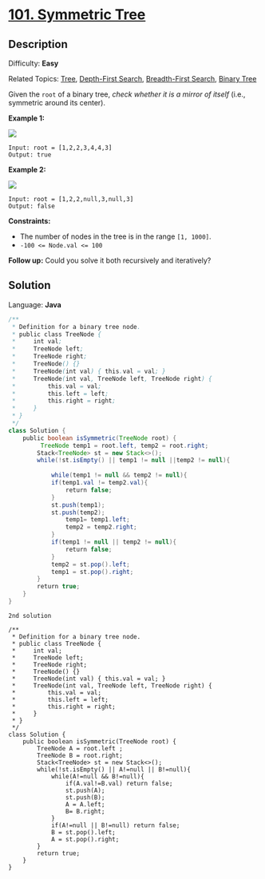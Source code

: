# [101\. Symmetric Tree](https://leetcode.com/problems/symmetric-tree/)

## Description

Difficulty: **Easy**  

Related Topics: [Tree](https://leetcode.com/tag/tree/), [Depth-First Search](https://leetcode.com/tag/depth-first-search/), [Breadth-First Search](https://leetcode.com/tag/breadth-first-search/), [Binary Tree](https://leetcode.com/tag/binary-tree/)


Given the `root` of a binary tree, _check whether it is a mirror of itself_ (i.e., symmetric around its center).

**Example 1:**

![](https://assets.leetcode.com/uploads/2021/02/19/symtree1.jpg)

```
Input: root = [1,2,2,3,4,4,3]
Output: true
```

**Example 2:**

![](https://assets.leetcode.com/uploads/2021/02/19/symtree2.jpg)

```
Input: root = [1,2,2,null,3,null,3]
Output: false
```

**Constraints:**

*   The number of nodes in the tree is in the range `[1, 1000]`.
*   `-100 <= Node.val <= 100`

**Follow up:** Could you solve it both recursively and iteratively?

## Solution

Language: **Java**

```java
/**
 * Definition for a binary tree node.
 * public class TreeNode {
 *     int val;
 *     TreeNode left;
 *     TreeNode right;
 *     TreeNode() {}
 *     TreeNode(int val) { this.val = val; }
 *     TreeNode(int val, TreeNode left, TreeNode right) {
 *         this.val = val;
 *         this.left = left;
 *         this.right = right;
 *     }
 * }
 */
class Solution {
    public boolean isSymmetric(TreeNode root) {
         TreeNode temp1 = root.left, temp2 = root.right;
        Stack<TreeNode> st = new Stack<>();
        while(!st.isEmpty() || temp1 != null ||temp2 != null){
          
            while(temp1 != null && temp2 != null){   
            if(temp1.val != temp2.val){
                return false;
            }
            st.push(temp1);
            st.push(temp2);   
                temp1= temp1.left;
                temp2 = temp2.right;
            }
            if(temp1 != null || temp2 != null){
                return false;
            }
            temp2 = st.pop().left;
            temp1 = st.pop().right;            
        }
        return true;
    }
}
```


``2nd solution``
```
/**
 * Definition for a binary tree node.
 * public class TreeNode {
 *     int val;
 *     TreeNode left;
 *     TreeNode right;
 *     TreeNode() {}
 *     TreeNode(int val) { this.val = val; }
 *     TreeNode(int val, TreeNode left, TreeNode right) {
 *         this.val = val;
 *         this.left = left;
 *         this.right = right;
 *     }
 * }
 */
class Solution {
    public boolean isSymmetric(TreeNode root) {
        TreeNode A = root.left ;
        TreeNode B = root.right;
        Stack<TreeNode> st = new Stack<>();
        while(!st.isEmpty() || A!=null || B!=null){
            while(A!=null && B!=null){
                if(A.val!=B.val) return false;
                st.push(A);
                st.push(B);
                A = A.left;
                B= B.right;
            }
            if(A!=null || B!=null) return false;
            B = st.pop().left;
            A = st.pop().right;
        }
        return true;
    }
}
```

